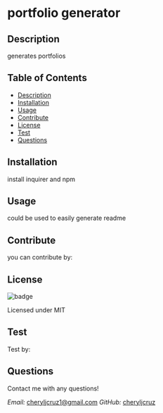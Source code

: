 
  # portfolio generator

  ## Description
  generates portfolios

  ## Table of Contents
  - [Description](#description)
  - [Installation](#installation)
  - [Usage](#usage)
  - [Contribute](#contribute)
  - [License](#license)
  - [Test](#test)
  - [Questions](#questions)
  
  ## Installation
  install inquirer and npm

  ## Usage
  could be used to easily generate readme

  ## Contribute
  you can contribute by:

  ## License
  ![badge](https://img.shields.io/badge/license-MIT-success)
  
  Licensed under MIT

  ## Test
  Test by:

  ## Questions
  Contact me with any questions!

  _Email:_ [cheryljcruz1@gmail.com](mailto:cheryljcruz1@gmail.com)
  _GitHub:_ [cheryljcruz](https://github.com/cheryljcruz)

